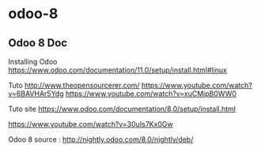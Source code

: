 # odoo-8


## Odoo 8 Doc

Installing Odoo
https://www.odoo.com/documentation/11.0/setup/install.html#linux


Tuto
http://www.theopensourcerer.com/
https://www.youtube.com/watch?v=6BAVHAr5Ydg
https://www.youtube.com/watch?v=xuCMipB0WW0


Tuto site https://www.odoo.com/documentation/8.0/setup/install.html


https://www.youtube.com/watch?v=30uIs7Kx0Gw

Odoo 8 source : http://nightly.odoo.com/8.0/nightly/deb/

